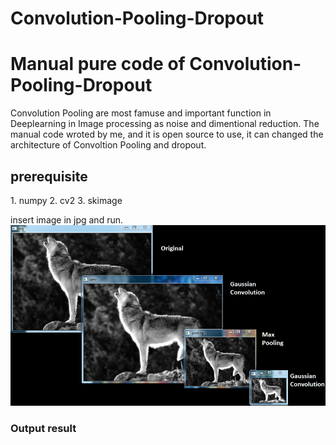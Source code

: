 # Convolution-Pooling-Dropout
<h1>Manual pure code of Convolution-Pooling-Dropout</h1>
Convolution Pooling are most famuse and important function in Deeplearning in Image processing as noise and dimentional reduction. The manual code wroted by me, and it is open source to use, it can changed the architecture of Convoltion Pooling and dropout. 
<h2>prerequisite</h2>
1. numpy
2. cv2
3. skimage

insert image in jpg and run.
![Output result](Sample_Output.png)
<h3>Output result</h3>
